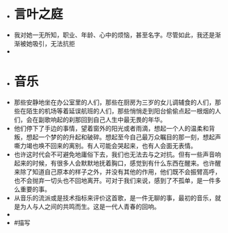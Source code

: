- # 言叶之庭
- 我对她一无所知，职业、年龄、心中的烦恼，甚至名字。尽管如此，我还是渐渐被她吸引，无法抗拒
-
- # 音乐
- 那些安静地坐在办公室里的人们，那些在厨房为三岁的女儿调辅食的人们，那些在陌生的机场等着延误航班的人们，那些悄悄走到阳台偷偷点起一根烟的人们，会在副歌响起的刹那回到自己人生中最无畏的年华。
- 他们停下了手边的事情，望着窗外的阳光或者雨滴，想起一个人的温柔和背叛，想起一个梦的的升起和破碎。想起至今自己最万众瞩目的那一刻，想起声嘶力竭也唤不回来的离别。有人可能会哭起来，也有人会面无表情。
- 也许这时代会不可避免地庸俗下去，我们也无法去与之对抗。但有一些声音响起来的时候，有很多人会默默地抚着胸口，感觉到有什么东西在醒来。也许醒来除了知道自己原本的样子之外，并没有其他的作用，他们既不会振臂高呼，也不会抛弃一切头也不回地离开。可对于我们来说，感到了不孤单，是一件多么重要的事。
- 从音乐的流派或是技术指标来评价这首歌，是一件无聊的事，最初的音乐，就是为人与人之间的共鸣而生。这是一代人青春的回响。
-
- #描写